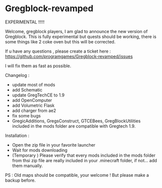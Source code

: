 ﻿# Gregblock-revamped

EXPERIMENTAL !!!!! 

Welcome, gregblock players, I am glad to announce the new version of Gregblock.
This is fully experimental but quests should be working, there is some things like 2 coke oven but this will be corrected.

If u have any questions , please create a ticket here : https://github.com/programgames/Gregblock-revamped/issues

I will fix them as fast as possible.


Changelog :
- update most of mods
- add Schematic
- update GregTechCE to 1.9
- add OpenComputer
- add Volumetric Flask
- add charger from ae2
- fix some bugs
- GregicAdditions, GregsConstruct, GTCEBees, GregBlockUtilities included in the mods folder are compatible with Gregtech 1.9.

Installation : 

- Open the zip file in your favorite launcher
- Wait for mods downloading
- (Temporary ) Please verify that every mods included in the mods folder from thsi zip file are really included in your .minecraft folder, if not... add them manually.

PS : Old maps should be compatible, your welcome ! But please make a backup before.
